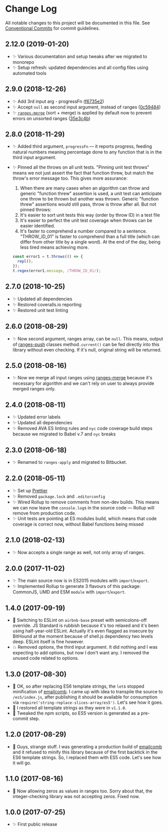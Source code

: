 # Change Log

All notable changes to this project will be documented in this file.
See [Conventional Commits](https://conventionalcommits.org) for commit guidelines.

## 2.12.0 (2019-01-20)

* ✨ Various documentation and setup tweaks after we migrated to monorepo
* ✨ Setup refresh: updated dependencies and all config files using automated tools

## 2.9.0 (2018-12-26)

* ✨ Add 3rd input arg - progressFn ([f6735e2](https://bitbucket.org/codsen/codsen/src/master/packages/ranges-apply/commits/f6735e2))
* ✨ Accept `null` as second input argument, instead of ranges ([0c59484](https://bitbucket.org/codsen/codsen/src/master/packages/ranges-apply/commits/0c59484))
* ✨ [`ranges-merge`](https://www.npmjs.com/package/ranges-merge) (sort + merge) is applied by default now to prevent errors on unsorted ranges ([35e3c4b](https://bitbucket.org/codsen/codsen/src/master/packages/ranges-apply/commits/35e3c4b))

## 2.8.0 (2018-11-29)

* ✨ Added third argument, `progressFn` — it reports progress, feeding natural numbers meaning percentage done to any function that is in the third input argument.
* ✨ Pinned all the throws on all unit tests. "Pinning unit test throws" means we not just assert the fact that function threw, but match the throw's error message too. This gives more assurance:

  1. When there are many cases when an algorithm can throw and generic "function threw" assertion is used, a unit test can anticipate one throw to be thrown but another was thrown. Generic "function threw" assertions would still pass, throw is throw after all. But not pinned throws:
  2. It's easier to sort unit tests this way (order by throw ID) in a test file
  3. It's easier to perfect the unit test coverage when throws can be easier identified.
  4. It's faster to comprehend a number compared to a sentence. "THROW_ID_01" is faster to comprehend than a full title (which can differ from other title by a single word). At the end of the day, being less tired means achieving more.

  ```js
  const error1 = t.throws(() => {
    repl();
  });
  t.regex(error1.message, /THROW_ID_01/);
  ```

## 2.7.0 (2018-10-25)

* ✨ Updated all dependencies
* ✨ Restored coveralls.io reporting
* ✨ Restored unit test linting

## 2.6.0 (2018-08-29)

* ✨ Now second argument, ranges array, can be `null`. This means, output of [ranges-push](https://www.npmjs.com/package/ranges-push) classes method`.current()` can be fed directly into this library without even checking. If it's null, original string will be returned.

## 2.5.0 (2018-08-16)

* ✨ Now we merge all input ranges using [ranges-merge](https://www.npmjs.com/package/ranges-merge) because it's necessary for algorithm and we can't rely on user to always provide merged ranges only.

## 2.4.0 (2018-08-11)

* ✨ Updated error labels
* ✨ Updated all dependencies
* ✨ Removed AVA ES linting rules and `nyc` code coverage build steps because we migrated to Babel v.7 and `nyc` breaks

## 2.3.0 (2018-06-18)

* ✨ Renamed to `ranges-apply` and migrated to Bitbucket.

## 2.2.0 (2018-05-11)

* ✨ Set up [Prettier](https://prettier.io)
* ✨ Removed `package.lock` and `.editorconfig`
* ✨ Wired Rollup to remove comments from non-dev builds. This means we can now leave the `console.log`s in the source code — Rollup will remove from production code.
* ✨ Unit tests are pointing at ES modules build, which means that code coverage is correct now, without Babel functions being missed

## 2.1.0 (2018-02-13)

* ✨ Now accepts a single range as well, not only array of ranges.

## 2.0.0 (2017-11-02)

* ✨ The main source now is in ES2015 modules with `import`/`export`.
* ✨ Implemented Rollup to generate 3 flavours of this package: CommonJS, UMD and ESM `module` with `import`/`export`.

## 1.4.0 (2017-09-19)

* 🔧 Switching to ESLint on `airbnb-base` preset with semicolons-off override. JS Standard is rubbish because it's too relaxed and it's been using half-year-old ESLint. Actually it's even flagged as insecure by BitHound at the moment because of shell.js dependency two levels deep. ESLint itself is fine however.
* 💥 Removed _options_, the third input argument. It did nothing and I was expecting to add options, but now I don't want any. I removed the unused code related to options.

## 1.3.0 (2017-08-30)

* 🔧 OK, so after replacing ES6 template strings, the `let`s stopped minification of [emailcomb](https://emailcomb.com). I came up with idea to transpile the source to `/es5/index.js`, after publishing it should be available for consumption via `require('string-replace-slices-array/es5')`. Let's see how it goes.
* 🔧 I restored all template strings as they were in `v1.1.0`.
* 🔧 Tweaked the npm scripts, so ES5 version is generated as a pre-commit step.

## 1.2.0 (2017-08-29)

* 🔧 Guys, strange stuff. I was generating a production build of [emailcomb](https://emailcomb.com) and it refused to minify this library because of the first backtick in the ES6 template strings. So, I replaced them with ES5 code. Let's see how it will go.

## 1.1.0 (2017-08-16)

* 🔧 Now allowing zeros as values in ranges too. Sorry about that, the integer-checking library was not accepting zeros. Fixed now.

## 1.0.0 (2017-07-25)

* ✨ First public release
